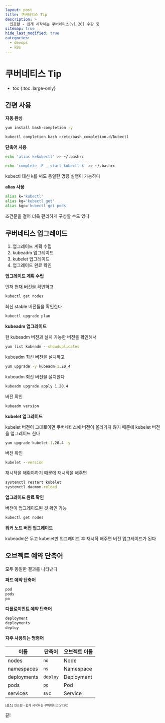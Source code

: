 ```yaml
---
layout: post
title: 쿠버네티스 Tip
description: >
  인프런 - 쉽게 시작하는 쿠버네티스(v1.20) 수강 중
sitemap: true
hide_last_modified: true
categories:
  - devops
  - k8s
---
```


# 쿠버네티스 Tip

* toc
{:toc .large-only}

## 간편 사용

__자동 완성__
```sh
yum install bash-completion -y
```
```sh
kubectl completion bash >/etc/bash_completion.d/kubectl
```

__단축어 사용__

```sh
echo 'alias k=kubectl' >> ~/.bashrc
```
```sh
echo 'complete -F __start_kubectl k' >> ~/.bashrc
```

kubectl 대신 k를 써도 동일한 명령 실행이 가능하다

__alias 사용__

```sh
alias k='kubectl'
alias kg='kubectl get'
alias kgp='kubectl get pods'
```

조건문을 걸어 더욱 편리하게 구성할 수도 있다

## 쿠버네티스 업그레이드

1. 업그레이드 계획 수립
2. kubeadm 업그레이드
3. kubelet 업그레이드
4. 업그레이드 완료 확인

__업그레이드 계획 수립__

먼저 현재 버전을 확인하고

```cmd
kubectl get nodes
```

최신 stable 버전들을 확인한다

```cmd
kubectl upgrade plan
```

__kubeadm 업그레이드__

현 kubeadm 버전과 설치 가능한 버전을 확인해서

```cmd
yum list kubeadm --showduplicates
```

kubeadm 최신 버전을 설치하고
```cmd
yum upgrade -y kubeadm-1.20.4
```

kubeadm 최신 버전을 설치한다
```cmd
kubeadm upgrade apply 1.20.4
```

버전 확인

```cmd
kubeadm version
```

__kubelet 업그레이드__

kubelet 버전이 그대로이면 쿠버네티스에 버전이 올라가지 않기 때문에 kubelet 버전을 업그레이드 한다

```cmd
yum upgrade kubelet-1.20.4 -y
```

버전 확인

```cmd
kubelet --version
```

재시작을 해줘야하기 때문에 재시작을 해주면

```cmd
systemctl restart kubelet
systemctl daemon-reload
```

__업그레이드 완료 확인__

버전이 업그레이드된 것 확인 가능

```cmd
kubectl get nodes
```

__워커 노드 버전 업그레이드__

kubeadm은 두고 kubelet만 업그레이드 후 재시작 해주면 버전 업그레이드가 된다

## 오브젝트 예약 단축어

모두 동일한 결과를 나타낸다

__파드 예약 단축어__

```cmd
pod
pods
po
```

__디플로이먼트 예약 단축어__

```cmd
deployment
deployments
deploy
```

__자주 사용되는 명령어__

| 이름 | 단축어 | 오브젝트 이름 |
| --- | --- | --- |
| nodes | `no` | Node |
| namespaces | `ns` | Namespace |
| deployments | `deploy` | Deployment |
| pods | `po` | Pod |
| services | `svc` | Service |


<span style="font-size:70%">[참조] 인프런 - 쉽게 시작하는 쿠버네티스(v1.20)

끝!
